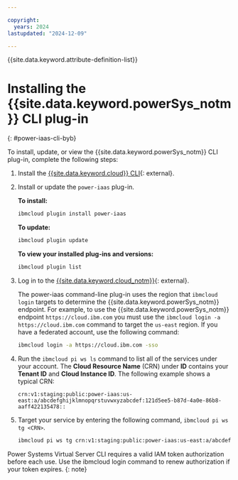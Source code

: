 ```yaml
---

copyright:
  years: 2024
lastupdated: "2024-12-09"

---
```


{{site.data.keyword.attribute-definition-list}}

# Installing the {{site.data.keyword.powerSys_notm}} CLI plug-in
{: #power-iaas-cli-byb}

To install, update, or view the {{site.data.keyword.powerSys_notm}} CLI plug-in, complete the following steps:

1. Install the [{{site.data.keyword.cloud}} CLI](https://cloud.ibm.com/docs/cli?topic=cloud-cli-getting-started){: external}.

2. Install or update the `power-iaas` plug-in.

    **To install:**

    ```bash
    ibmcloud plugin install power-iaas
    ```

    **To update:**

    ```bash
    ibmcloud plugin update
    ```

    **To view your installed plug-ins and versions:**

    ```bash
    ibmcloud plugin list
    ```

3. Log in to the [{{site.data.keyword.cloud_notm}}](https://cloud.ibm.com/login){: external}.

    The power-iaas command-line plug-in uses the region that `ibmcloud login` targets to determine the {{site.data.keyword.powerSys_notm}} endpoint. For example, to use the {{site.data.keyword.powerSys_notm}} endpoint `https://cloud.ibm.com` you must use the `ibmcloud login -a https://cloud.ibm.com` command to target the `us-east` region. If you have a federated account, use the following command:

    ```bash
    ibmcloud login -a https://cloud.ibm.com -sso
    ```

4. Run the `ibmcloud pi ws ls` command to list all of the services under your account. The **Cloud Resource Name** (CRN) under **ID** contains your **Tenant ID** and **Cloud Instance ID**. The following example shows a typical CRN:

    ```screen
    crn:v1:staging:public:power-iaas:us-east:a/abcdefghijklmnopqrstuvwxyzabcdef:121d5ee5-b87d-4a0e-86b8-aaff422135478::
    ```

5. Target your service by entering the following command, `ibmcloud pi ws tg <CRN>`.

    ```bash
    ibmcloud pi ws tg crn:v1:staging:public:power-iaas:us-east:a/abcdefghijklmnopqrstuvwxyzabcdef:121d5ee5-b87d-4a0e-86b8-aaff422135478::
    ```

Power Systems Virtual Server CLI requires a valid IAM token authorization before each use. Use the ibmcloud login command to renew authorization if your token expires.
{: note}
